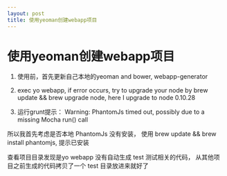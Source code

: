 ```yaml
---
layout: post
title: 使用yeoman创建webapp项目
---
```

    
# 使用yeoman创建webapp项目

1. 使用前，首先更新自己本地的yeoman and bower, webapp-generator

2. exec yo webapp, if error occurs, try to upgrade your node by brew update && brew upgrade node, here I upgrade to node 0.10.28

3. 运行grunt提示： Warning: PhantomJs timed out, possibly due to a missing Mocha run() call

所以我首先考虑是否本地 PhantomJs 没有安装， 使用 brew update && brew install phantomjs, 提示已安装

查看项目目录发现是yo webapp 没有自动生成 test 测试相关的代码， 从其他项目之前生成的代码拷贝了一个 test 目录放进来就好了
